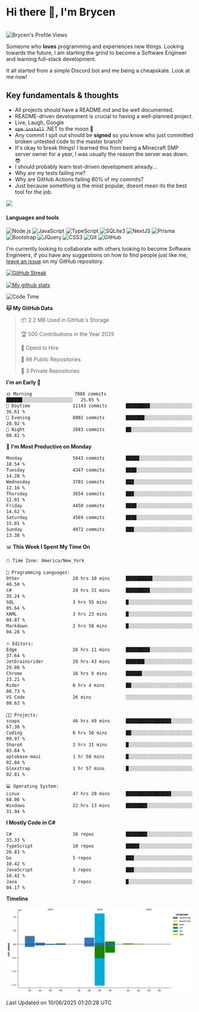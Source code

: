 # Hi there 👋, I'm Brycen

<br>
<img src="https://komarev.com/ghpvc/?username=BrycensRanch" alt="Brycen's Profile Views" />

Someone who **loves** programming and experiences new things. Looking towards the future, I am starting the grind to become a Software Engineer and learning full-stack development.

It all started from a simple Discord bot and me being a cheapskate. Look at me now!

## Key fundamentals & thoughts

- All projects should have a README.md and be well documented.
- README-driven development is crucial to having a well-planned project.
- Live, Laugh, Google
- ~~`npm install`~~ .NET to the moon 🚀
- Any commit I spit out should be **signed** so you know who just committed broken untested code to the master branch!
- It's okay to break things! I learned this from being a Minecraft SMP server owner for a year, I was usually the reason the server was down. 😎
- I should probably learn test-driven development already...
- Why are my tests failing me?
- Why are GitHub Actions failing 80% of my commits? 
- Just because something is the most popular, doesnt mean its the best tool for the job.

<img src="https://res.cloudinary.com/practicaldev/image/fetch/s--OoBLh7-Q--/c_limit%2Cf_auto%2Cfl_progressive%2Cq_auto%2Cw_880/https://cdn-images-1.medium.com/max/1614/1%2A8BlqJ8lNVZzuRjAg1mZ50w.png" height="400"/>

<h4>Languages and tools</h4>
<p>
  <img src="https://img.shields.io/badge/node.js%20-%2343853D.svg?&style=for-the-badge&logo=node.js&logoColor=white" alt="Node.js" />
  <img src="https://img.shields.io/badge/javascript%20-%23323330.svg?&style=for-the-badge&logo=javascript&logoColor=%23F7DF1E" alt="JavaScript" />
  <img src="https://img.shields.io/badge/typescript%20-%23323330.svg?&style=for-the-badge&logo=typescript&logoColor=#3467eb" alt="TypeScript" />
  <img src="https://img.shields.io/badge/sqlite3%20-%23323330.svg?&style=for-the-badge&logo=sqlite&logoColor=#3467eb" alt="SQLite3" />
  <img src="https://img.shields.io/badge/Next.JS%20-%23323330.svg?&style=for-the-badge&logo=next.js&logoColor=#3467eb" alt="NextJS" />
  <img src="https://img.shields.io/badge/Prisma%20-%23323330.svg?&style=for-the-badge&logo=prisma&logoColor=#3467eb" alt="Prisma" />
  <img src="https://img.shields.io/badge/bootstrap%20-%23323330.svg?&style=for-the-badge&logo=bootstrap" alt="Bootstrap" />
  <img src="https://img.shields.io/badge/jquery%20-%23323330.svg?&style=for-the-badge&logo=jquery" alt="JQuery" />
  <img src="https://img.shields.io/badge/css3%20-%23323330.svg?&style=for-the-badge&logo=css3" alt="CSS3" />
  <img src="https://img.shields.io/badge/git%20-%23323330.svg?&style=for-the-badge&logo=git" alt="Git" />
  <img src="https://img.shields.io/badge/github%20-%23323330.svg?&style=for-the-badge&logo=github" alt="GitHub" />
</p>

 I'm currently looking to collaborate with others looking to become Software Engineers, if you have any suggestions on how to find people just like me, [leave an issue](https://github.com/BrycensRanch/BrycensRanch/issues/new) on my GitHub repository.
 
 <p><a href="https://git.io/streak-stats"><img src=https://github-readme-streak-stats-eight.vercel.app?user=BrycensRanch&amp;theme=dark&amp;hide_border=true&fire=EB5454&amp;ring=0CEB19" alt="GitHub Streak"></a></p>

<a href="https://github.com/anuraghazra/github-readme-stats">
  <img align="center" src="https://github-readme-stats.anuraghazra1.vercel.app/api?username=BrycensRanch&show_icons=true&line_height=27&include_all_commits=true" alt="My github stats" />
</a>

<!--START_SECTION:waka-->
![Code Time](http://img.shields.io/badge/Code%20Time-2%2C157%20hrs%2017%20mins-blue)

**🐱 My GitHub Data** 

> 📦 2.2 MB Used in GitHub's Storage 
 > 
> 🏆 500 Contributions in the Year 2025
 > 
> 💼 Opted to Hire
 > 
> 📜 66 Public Repositories 
 > 
> 🔑 3 Private Repositories 
 > 
**I'm an Early 🐤** 

```text
🌞 Morning                7808 commits        ██████░░░░░░░░░░░░░░░░░░░   25.65 % 
🌆 Daytime                11143 commits       █████████░░░░░░░░░░░░░░░░   36.61 % 
🌃 Evening                8802 commits        ███████░░░░░░░░░░░░░░░░░░   28.92 % 
🌙 Night                  2683 commits        ██░░░░░░░░░░░░░░░░░░░░░░░   08.82 % 
```
📅 **I'm Most Productive on Monday** 

```text
Monday                   5643 commits        █████░░░░░░░░░░░░░░░░░░░░   18.54 % 
Tuesday                  4347 commits        ████░░░░░░░░░░░░░░░░░░░░░   14.28 % 
Wednesday                3701 commits        ███░░░░░░░░░░░░░░░░░░░░░░   12.16 % 
Thursday                 3654 commits        ███░░░░░░░░░░░░░░░░░░░░░░   12.01 % 
Friday                   4450 commits        ████░░░░░░░░░░░░░░░░░░░░░   14.62 % 
Saturday                 4569 commits        ████░░░░░░░░░░░░░░░░░░░░░   15.01 % 
Sunday                   4072 commits        ███░░░░░░░░░░░░░░░░░░░░░░   13.38 % 
```


📊 **This Week I Spent My Time On** 

```text
🕑︎ Time Zone: America/New_York

💬 Programming Languages: 
Other                    28 hrs 10 mins      ██████████░░░░░░░░░░░░░░░   40.50 % 
C#                       24 hrs 31 mins      █████████░░░░░░░░░░░░░░░░   35.24 % 
SQL                      3 hrs 55 mins       █░░░░░░░░░░░░░░░░░░░░░░░░   05.64 % 
XAML                     3 hrs 23 mins       █░░░░░░░░░░░░░░░░░░░░░░░░   04.87 % 
Markdown                 2 hrs 58 mins       █░░░░░░░░░░░░░░░░░░░░░░░░   04.28 % 

🔥 Editors: 
Edge                     26 hrs 11 mins      █████████░░░░░░░░░░░░░░░░   37.64 % 
Jetbrainsrider           20 hrs 43 mins      ███████░░░░░░░░░░░░░░░░░░   29.80 % 
Chrome                   16 hrs 8 mins       ██████░░░░░░░░░░░░░░░░░░░   23.21 % 
Rider                    6 hrs 4 mins        ██░░░░░░░░░░░░░░░░░░░░░░░   08.73 % 
VS Code                  26 mins             ░░░░░░░░░░░░░░░░░░░░░░░░░   00.63 % 

🐱‍💻 Projects: 
snapx                    46 hrs 49 mins      █████████████████░░░░░░░░   67.30 % 
Coding                   6 hrs 56 mins       ██░░░░░░░░░░░░░░░░░░░░░░░   09.97 % 
ShareX                   2 hrs 31 mins       █░░░░░░░░░░░░░░░░░░░░░░░░   03.64 % 
aptabase-maui            1 hr 58 mins        █░░░░░░░░░░░░░░░░░░░░░░░░   02.84 % 
bloxstrap                1 hr 57 mins        █░░░░░░░░░░░░░░░░░░░░░░░░   02.81 % 

💻 Operating System: 
Linux                    47 hrs 20 mins      █████████████████░░░░░░░░   68.06 % 
Windows                  22 hrs 13 mins      ████████░░░░░░░░░░░░░░░░░   31.94 % 
```

**I Mostly Code in C#** 

```text
C#                       16 repos            ████████░░░░░░░░░░░░░░░░░   33.33 % 
TypeScript               10 repos            █████░░░░░░░░░░░░░░░░░░░░   20.83 % 
Go                       5 repos             ███░░░░░░░░░░░░░░░░░░░░░░   10.42 % 
JavaScript               5 repos             ███░░░░░░░░░░░░░░░░░░░░░░   10.42 % 
Java                     2 repos             █░░░░░░░░░░░░░░░░░░░░░░░░   04.17 % 
```



**Timeline**

![Lines of Code chart](https://raw.githubusercontent.com/BrycensRanch/BrycensRanch/main/assets/bar_graph.png)


 Last Updated on 10/06/2025 01:20:28 UTC
<!--END_SECTION:waka-->

<!--
**BrycensRanch/BrycensRanch** is a ✨ _special_ ✨ repository because its `README.md` (this file) appears on your GitHub profile.

Here are some ideas to get you started:

- 🔭 I’m currently working on ...
- 🌱 I’m currently learning ...
- 👯 I’m looking to collaborate on ...
- 🤔 I’m looking for help with ...
- 💬 Ask me about ...
- 📫 How to reach me: ...
- 😄 Pronouns: ...
- ⚡ Fun fact: ...
-->
